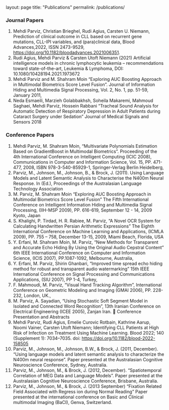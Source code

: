 layout: page
title: "Publications"
permalink: /publications/
###	Journal Papers
1. Mehdi Parviz, Christian Brieghel, Rudi Agius, Carsten U. Niemann, Prediction of clinical outcome in CLL based on recurrent gene mutations, CLL-IPI variables, and (para)clinical data, Blood Advances,2022, ISSN 2473-9529, https://doi.org/10.1182/bloodadvances.2021006351.
2. Rudi Agius, Mehdi Parviz & Carsten Utoft Niemann (2021) Artificial intelligence models in chronic lymphocytic leukemia – recommendations toward state-of-the-art, Leukemia & Lymphoma, DOI: 10.1080/10428194.2021.1973672 
3. Mehdi Parviz and M. Shahram Moin “Exploring AUC Boosting Approach in Multimodal Biometrics Score Level Fusion”. Journal of Information Hiding and Multimedia Signal Processing, Vol. 2, No. 1, pp. 51-59, January 2011, 
4. Neda Esmaeili, Marzieh Golabbakhsh, Soheila Makaremi, Mahmoud Saghaei, Mehdi Parviz, Hossein Rabbani “Tracheal Sound Analysis for Automatic Detection of Respiratory Depression in Adult Patients during Cataract Surgery under Sedation” Journal of Medical Signals and Sensors 2018
###	Conference Papers
1.	Mehdi Parviz, M. Shahram Moin, “Multivariate Polynomials Estimation Based on GradientBoost in Multimodal Biometrics”. Proceeding of the 4th International Conference on Intelligent Computing (ICIC 2008), Communications in Computer and Information Science, Vol. 15, PP. 471-477, 2008, ISBN 978-3-540-85929-1, Springer-Verlag Berlin Heidelberg, 
2.	 Parviz, M., Johnson, M., Johnson, B., & Brock, J. (2011). Using Language Models and Latent Semantic Analysis to Characterise the N400m Neural Response. In (Ed.), Proceedings of the Australasian Language Technology Association
3.	 M. Parviz, M. Shahram Moin “Exploring AUC Boosting Approach in Multimodal Biometrics Score Level Fusion” The Fifth International Conference on Intelligent Information Hiding and Multimedia Signal Processing, (IIH-MSP 2009), PP. 616-619, September 12 - 14, 2009   Kyoto, Japan
4.	 S. Khalighi, P. Tirdad, H. R. Rabiee, M. Parviz, “A Novel OCR System for Calculating Handwritten Persian Arithmetic Expressions” The Eighth International Conference on Machine Learning and Applications, (ICMLA 2009), PP. 755 – 758, December   13-15, 2009, Miami Beach, Florida, USA
5.	 Y. Erfani, M. Shahram Moin, M. Parviz, “New Methods for Transparent and Accurate Echo Hiding By Using the Original Audio Cepstral Content” 6th IEEE International Conference on Computer and Information Science, (ICIS 2007), PP.1087-1092, Melbourne, Australia,
6.	 Y. Erfani, M. Parviz, Shirin Ghanbari, “Improved time spread echo hiding method for robust and transparent audio watermarking” 15th IEEE International Conference on Signal Processing and Communications Applications, (SIU 2007), PP 1-4, Turkey,
7.	 F. Mahmoudi, M. Parviz, “Visual Hand Tracking Algorithm”, International Conference on Geometric Modeling and Imaging (GMAI 2006), PP. 228-232, London, UK.,
8.	 M. Parviz, A. Sayadian, “Using Stochastic Soft Segment Model in Isolated and Connected Word Recognition”, 13th Iranian Conference on Electrical Engineering (ICEE 2005), Zanjan Iran.
	Conference Presentation and Abstracts
1.	Mehdi Parviz, Rudi Agius, Emelie Curovic Rotbain, Kathrine Aarup, Noomi Vainer, Carsten Utoft Niemann; Identifying CLL Patients at High Risk of Infection on Treatment Using Machine Learning. Blood 2022; 140 (Supplement 1): 7034–7035. doi: https://doi.org/10.1182/blood-2022-158505
2.	Parviz, M., Johnson, M., Johnson, B.W., & Brock, J. (2011, December). “Using language models and latent semantic analysis to characterize the N400m neural response”. Paper presented at the Australasian Cognitive Neuroscience Conference, Sydney, Australia.
3.	Parviz, M., Johnson, M., & Brock, J. (2012, December). “Spatiotemporal Correlation of MEG Data and Language Models”. Paper presented at the Australasian Cognitive Neuroscience Conference, Brisbane, Australia.
4.	Parviz, M., Johnson, M., & Brock, J. (2013 September) “Fixation Related Field Associated with Regress ion during Normal Reading” Paper presented at the international conference on Basic and Clinical multimodal Imaging (BaCI), Genva, Switzerland.


